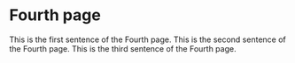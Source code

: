 # Fourth page

This is the first sentence of the Fourth page. This is the second sentence of the Fourth page. This is the third sentence of the Fourth page.


